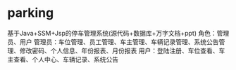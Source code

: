 # parking
基于Java+SSM+Jsp的停车管理系统(源代码+数据库+万字文档+ppt) 角色：管理员、用户  管理员：车位管理、员工管理、车主管理、车辆记录管理、系统公告管理、修改密码、个人信息、年份报表、月份报表  用户：登陆注册、车位查看、车主查看、个人中心、车辆记录、系统公告

